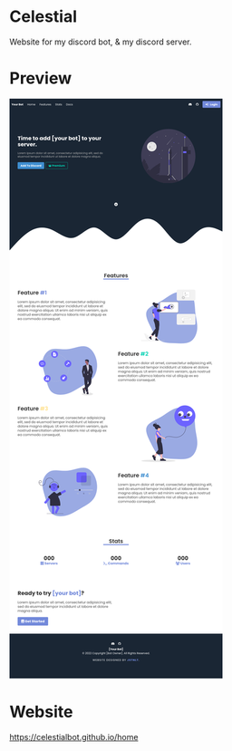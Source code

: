 # Celestial

Website for my discord bot, & my discord server.

# Preview

![img](/ss/screenshoot-full.png)

# Website

https://celestialbot.github.io/home
